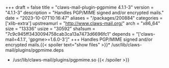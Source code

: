 +++
draft = false
title = "claws-mail-plugin-pgpmime 4.1.1-3"
version = "4.1.1-3"
description = "Handles PGP/MIME signed and/or encrypted mails."
date = "2023-10-07T10:16:47"
aliases = "/packages/200884"
categories = ['xlib-extra']
upstreamurl = "http://www.claws-mail.org/"
arch = "x86_64"
size = "13336"
usize = "30592"
sha1sum = "7c9c945ff3430094758cab3ca13a7473d6696fc1"
depends = "['claws-mail=4.1.1', 'gpgme>=1.6.0-3']"
+++
Handles PGP/MIME signed and/or encrypted mails.{{< spoiler text="show files" >}}* /usr/lib/claws-mail/plugins/pgpmime.deps
* /usr/lib/claws-mail/plugins/pgpmime.so
{{< /spoiler >}}